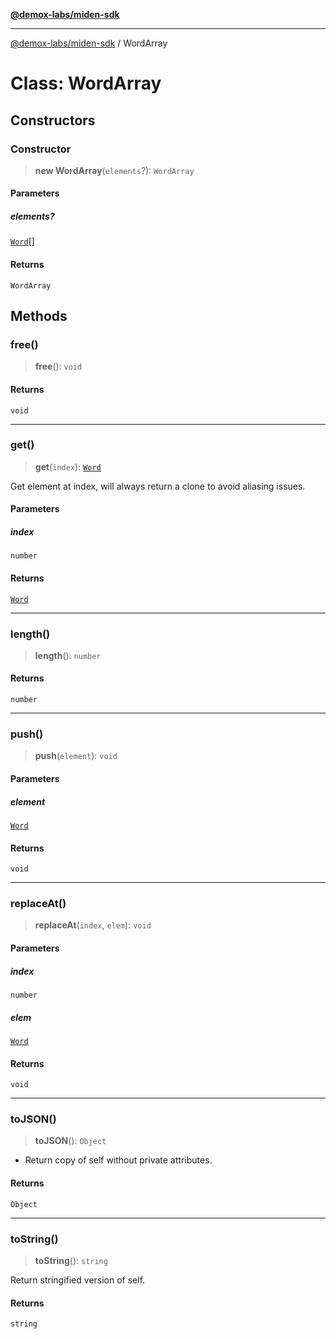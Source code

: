 [**@demox-labs/miden-sdk**](../README.md)

***

[@demox-labs/miden-sdk](../README.md) / WordArray

# Class: WordArray

## Constructors

### Constructor

> **new WordArray**(`elements`?): `WordArray`

#### Parameters

##### elements?

[`Word`](Word.md)[]

#### Returns

`WordArray`

## Methods

### free()

> **free**(): `void`

#### Returns

`void`

***

### get()

> **get**(`index`): [`Word`](Word.md)

Get element at index, will always return a clone to avoid aliasing issues.

#### Parameters

##### index

`number`

#### Returns

[`Word`](Word.md)

***

### length()

> **length**(): `number`

#### Returns

`number`

***

### push()

> **push**(`element`): `void`

#### Parameters

##### element

[`Word`](Word.md)

#### Returns

`void`

***

### replaceAt()

> **replaceAt**(`index`, `elem`): `void`

#### Parameters

##### index

`number`

##### elem

[`Word`](Word.md)

#### Returns

`void`

***

### toJSON()

> **toJSON**(): `Object`

* Return copy of self without private attributes.

#### Returns

`Object`

***

### toString()

> **toString**(): `string`

Return stringified version of self.

#### Returns

`string`
